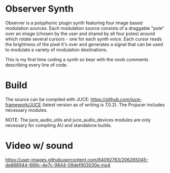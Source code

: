 # Observer Synth

Observer is a polyphonic plugin synth featuring four image based modulation sources. Each modulation source consists of a draggable "pole" over an image (chosen by the user and shared by all four poles) around which rotate several cursors - one for each synth voice. Each cursor reads the brightness of the pixel it's over and generates a signal that can be used to modulate a variety of modulation destinations.

This is my first time coding a synth so bear with the noob comments describing every line of code.

# Build
The source can be compiled with JUCE: https://github.com/juce-framework/JUCE (latest version as of writing is 7.0.2). The Projucer includes necessary modules.

NOTE: The juce_audio_utils and juce_audio_devices modules are only necessary for compiling AU and standalone builds.

# Video w/ sound
https://user-images.githubusercontent.com/84092763/206265045-de866944-669c-4e7c-9844-09def903030e.mp4
